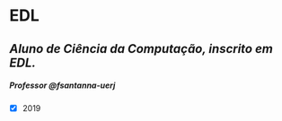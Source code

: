 # EDL

## **_Aluno de Ciência da Computação, inscrito em EDL._**
##### **Professor @fsantanna-uerj**
- [x] 2019
